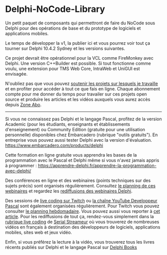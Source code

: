# Delphi-NoCode-Library
Un petit paquet de composants qui permettront de faire du NoCode sous Delphi pour des opérations de base et du prototype de logiciels et applications mobiles.

Le temps de développer la v1, la publier ici et vous pourrez voir tout ça tourner sur Delphi 10.4.2 Sydney et les versions suivantes.

Ce projet devrait être opérationnel pour la VCL comme FireMonkey avec Delphi. Une version C++Builder est possible.
Si tout fonctionne comme voulu, une extension pour TMS Web Core, IntraWeb et UniGUI est envisagée.

N'oubliez pas que vous pouvez [soutenir les projets sur lesquels je travaille](https://vasur.fr/sponsoropensource) et en profiter pour accéder à tout ce que fais en ligne. Chaque abonnement compte pour me donner du temps pour travailer sur ces projets open source et produire les articles et les vidéos auxquels vous aurez accès depuis [Zone Abo](https://zone-abo.fr).

-----

Si vous ne connaissez pas Delphi et le langage Pascal, profitez de la version Academic (pour les étudiants, enseignants et établissements d'enseignement) ou Community Edition (gratuite pour une utilisation personnelle) disponibles chez Embarcadero (rubrique "outils gratuits").
En entreprise vous pouvez aussi tester Delphi avec la version d'évaluation.
https://www.embarcadero.com/products/delphi

Cette formation en ligne gratuite vous apprendra les bases de la programmation avec le Pascal et Delphi même si vous n'avez jamais appris à programmer :
https://apprendre-delphi.fr/apprendre-la-programmation-avec-delphi/

Des conférences en ligne et des webinaires (points techniques sur des sujets précis) sont organisés régulièrement. Consultez [le planning de ces webinaires](https://developpeur-pascal.fr/p/_6007-webinaires.html) et regardez les [rediffusions des webinaires Delphi](https://serialstreameur.fr/webinaires-delphi.php).

Des sessions de [live coding sur Twitch](https://www.twitch.tv/patrickpremartin) ou [la chaîne YouTube Developpeur Pascal](https://www.youtube.com/channel/UCk_LmkBB90jdEdmfF77W6qQ) sont également organisées régulièrement. Pour Twitch vous pouvez consulter [le planning hebdomadaire](https://www.twitch.tv/patrickpremartin/schedule). Vous pouvez aussi vous reporter à [cet article](https://developpeur-pascal.fr/p/_600e-livestreams-de-codage-en-direct-avec-delphi.html). Pour les rediffusions de tout ça, rendez-vous simplement dans la [rubrique live coding](https://serialstreameur.fr/live-coding.php) de [Serial Streameur](https://serialstreameur.fr/) où vous trouverez de nombreuses vidéos en français à destination des développeurs de logiciels, applications mobiles, sites web et jeux vidéo.

Enfin, si vous préférez la lecture à la vidéo, vous trouverez tous les livres récents publiés sur Delphi et le langage Pascal sur [Delphi Books](https://delphi-books.com)
